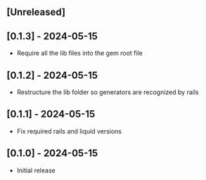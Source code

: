 ## [Unreleased]

## [0.1.3] - 2024-05-15

- Require all the lib files into the gem root file

## [0.1.2] - 2024-05-15

- Restructure the lib folder so generators are recognized by rails

## [0.1.1] - 2024-05-15

- Fix required rails and liquid versions

## [0.1.0] - 2024-05-15

- Initial release
